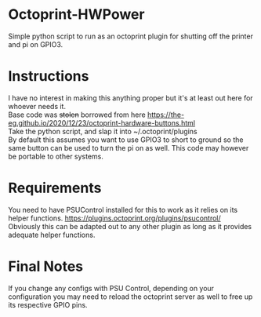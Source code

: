 # Octoprint-HWPower
Simple python script to run as an octoprint plugin for shutting off the printer and pi on GPIO3.
# Instructions
I have no interest in making this anything proper but it's at least out here for whoever needs it.  
Base code was ~~stolen~~ borrowed from here https://the-eg.github.io/2020/12/23/octoprint-hardware-buttons.html  
Take the python script, and slap it into ~/.octoprint/plugins  
By default this assumes you want to use GPIO3 to short to ground so the same button can be used to turn the pi on as well. This code may however be portable to other systems.  
# Requirements
You need to have PSUControl installed for this to work as it relies on its helper functions. https://plugins.octoprint.org/plugins/psucontrol/  
Obviously this can be adapted out to any other plugin as long as it provides adequate helper functions.
# Final Notes
If you change any configs with PSU Control, depending on your configuration you may need to reload the octoprint server as well to free up its respective GPIO pins.
